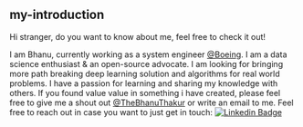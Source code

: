 ## my-introduction 
Hi stranger, do you want to know about me, feel free to check it out!




I am Bhanu, currently working as a system engineer [@Boeing](https://www.boeing.com/). I am a data science enthusiast & an open-source advocate. I am looking for bringing more path breaking deep learning solution and algorithms for real world problems. I have a passion for learning and sharing my knowledge with others.
If you found value value in something i have created, please feel free to give me a shout out [@TheBhanuThakur](https://twitter.com/TheBhanuThakur) or write an email to me. Feel free to reach out in case you want to just get in touch:
[![Linkedin Badge](https://img.shields.io/badge/-BhanuPratapSingh-blue?style=flat-square&logo=Linkedin&logoColor=white&link=https://www.linkedin.com/in/bpst/)](https://www.linkedin.com/in/bpst/)
